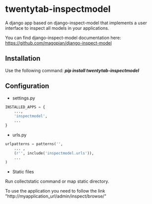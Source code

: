twentytab-inspectmodel
======================

A django app based on django-inspect-model that implements a user interface to inspect all models in your applications.

You can find django-inspect-model documentation here: https://github.com/magopian/django-inspect-model

## Installation

Use the following command: <b><i>pip install twentytab-inspectmodel</i></b>

## Configuration

- settings.py

```py
INSTALLED_APPS = {
    ...,
    'inspectmodel',
    ...
}
```

- urls.py

```py
urlpatterns = patterns('',
    ... ,
    (r'', include('inspectmodel.urls')),
    ...
)

```

- Static files

Run collectstatic command or map static directory.


To use the application you need to follow the link "http://myapplication_url/admin/inspect/browse/"